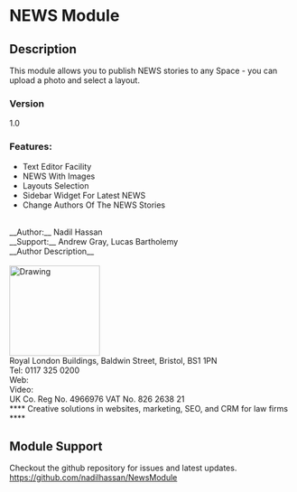 # NEWS Module

## Description

This module allows you to publish NEWS stories to any Space -  you can upload a photo and select a layout.

### Version 
1.0

### Features:

- Text Editor Facility
- NEWS With Images
- Layouts Selection
- Sidebar Widget For Latest NEWS
- Change Authors Of The NEWS Stories

<br>
__Author:__ Nadil Hassan
<br>
__Support:__ Andrew Gray, Lucas Bartholemy
<br>
__Author Description__
<br>
<br>
<img src="https://www.conscious.co.uk/images/logo-home.png" alt="Drawing" style="width: 160px;"/>
<br>
Royal London Buildings, Baldwin Street, Bristol, BS1 1PN <br>
Tel: 0117 325 0200<br>
Web: <http://www.conscious.co.uk> <br>
Video: <http://www.youtube.com/conscioussolutions> <br>
UK Co. Reg No. 4966976 VAT No. 826 2638 21<br>
**** Creative solutions in websites, marketing, SEO, and CRM for law firms ****

## Module Support

Checkout the github repository for issues and latest updates.
<https://github.com/nadilhassan/NewsModule>

 


 
